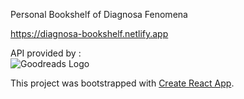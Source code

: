 Personal Bookshelf of Diagnosa Fenomena

https://diagnosa-bookshelf.netlify.app

API provided by :  
![Goodreads Logo](https://s.gr-assets.com/assets/press/thumbnail_logo-a0e66b2e27d2b52773b0ddab4e10ea4a.jpg)



This project was bootstrapped with [Create React App](https://github.com/facebook/create-react-app).
